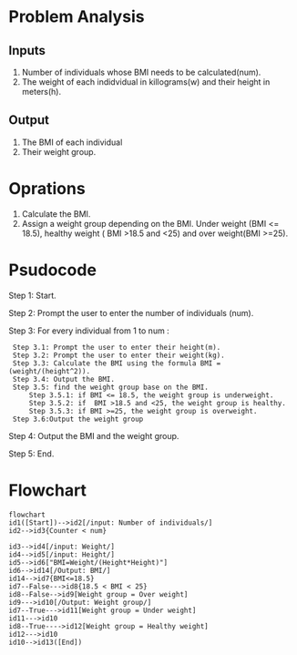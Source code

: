 # Problem Analysis
## Inputs
1. Number of individuals whose BMI needs to be calculated(num).
2. The weight of each indidvidual in killograms(w) and their height in meters(h).
## Output
1. The BMI of each individual
2. Their weight group. 
# Oprations
1. Calculate the BMI.
2. Assign a weight group depending on the BMI. Under weight (BMI <= 18.5), healthy weight ( BMI >18.5 and <25) and over weight(BMI >=25).
# Psudocode
Step 1: Start.

Step 2: Prompt the user to enter the number of individuals (num).

Step 3: For every individual from 1 to num :
     
     Step 3.1: Prompt the user to enter their height(m).
     Step 3.2: Prompt the user to enter their weight(kg).
     Step 3.3: Calculate the BMI using the formula BMI = (weight/(height^2)).
     Step 3.4: Output the BMI.
     Step 3.5: find the weight group base on the BMI.
         Step 3.5.1: if BMI <= 18.5, the weight group is underweight.
         Step 3.5.2: if  BMI >18.5 and <25, the weight group is healthy.
         Step 3.5.3: if BMI >=25, the weight group is overweight.
     Step 3.6:Output the weight group
     
 Step 4: Output the BMI and the weight group.
 
 Step 5: End.


# Flowchart

``` mermaid
flowchart 
id1([Start])-->id2[/input: Number of individuals/]
id2-->id3{Counter < num}

id3-->id4[/input: Weight/]
id4-->id5[/input: Height/]
id5-->id6["BMI=Weight/(Height*Height)"] 
id6-->id14[/Output: BMI/]
id14-->id7{BMI<=18.5}
id7--False--->id8{18.5 < BMI < 25}
id8--False-->id9[Weight group = Over weight]
id9--->id10[/Output: Weight group/]
id7--True--->id11[Weight group = Under weight]
id11--->id10
id8--True---->id12[Weight group = Healthy weight]
id12--->id10
id10-->id13([End])

